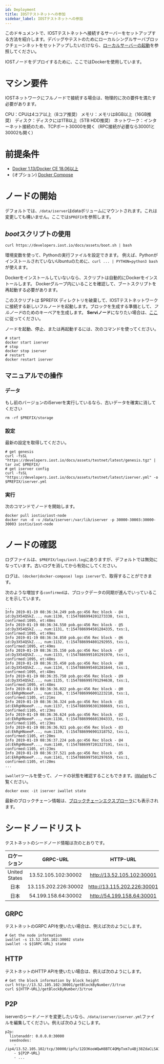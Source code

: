 ```yaml
---
id: Deployment
title: IOSTテストネットへの参加
sidebar_label: IOSTテストネットへの参加
---
```


このドキュメントで、IOSTテストネットへ接続するサーバーをセットアップする方法を紹介します。デバッグやテストのためにローカルシングルサーバブロックチェーンネットをセットアップしたいだけなら、[ローカルサーバーの起動](LocalServer.md)を参照してください。

IOSTノードをデプロイするために、ここではDockerを使用しています。

# マシン要件
IOSTネットワークにフルノードで接続する場合は、物理的に次の要件を満たす必要があります。

CPU：CPUは4コア以上（8コア推奨）
メモリ：メモリは8GB以上（16GB推奨）
ディスク：ディスクには1TB以上（5TB HDD推奨）
ネットワーク：インターネット接続のため、TCPポート30000を開く（RPC接続が必要なら30001と30002も開く）


# 前提条件

- [Docker 1.13/Docker CE 18.06以上](https://docs.docker.com/install)
- (オプション) [Docker Compose](https://docs.docker.com/compose/install)

# ノードの開始

デフォルトでは、`/data/iserver`はdataボリュームにマウントされます。これは変更しても構いません。ここでは`$PREFIX`を参照します。

## *boot*スクリプトの使用

```
curl https://developers.iost.io/docs/assets/boot.sh | bash
```

環境変数を使って、Pythonの実行ファイルを設定できます。
例えば、PythonがインストールされていないUbuntuのために、`curl ... | PYTHON=python3 bash` が使えます。

Dockerをインストールしていないなら、スクリプトは自動的にDockerをインストールします。
Dockerグループ内にいることを確認して、ブートスクリプトを再起動する必要があります。

このスクリプトは $PREFIX ディレクトリを破棄して、IOSTテストネットワークに接続する新しいフルノードを起動します。ブロックを生成する準備として、*フルノード*のためのキーペアを生成します。
**Serviノード**になりたい場合は、[ここ](4-running-iost-node/Become-Servi-Node.md)に従ってください。

ノードを起動、停止、または再起動するには、次のコマンドを使ってください。

```
# start
docker start iserver
# stop
docker stop iserver
# restart
docker restart iserver
```

## マニュアルでの操作
### データ

もし前のバージョンのiServerを実行しているなら、古いデータを確実に消してください

```
rm -rf $PREFIX/storage
```
### 設定

最新の設定を取得してください。

```
# get genesis
curl -fsSL "https://developers.iost.io/docs/assets/testnet/latest/genesis.tgz" | tar zxC $PREFIX/
# get iserver config
curl -fsSL "https://developers.iost.io/docs/assets/testnet/latest/iserver.yml" -o $PREFIX/iserver.yml
```

### 実行

次のコマンドでノードを開始します。
```
docker pull iostio/iost-node
docker run -d -v /data/iserver:/var/lib/iserver -p 30000-30003:30000-30003 iostio/iost-node
```

# ノードの確認

ログファイルは、`$PREFIX/logs/iost.log`にありますが、デフォルトでは無効になっています。古いログを消してから有効にしてください。

ログは、`(docker|docker-compose) logs iserver`で、取得することができます。

次のような増加する`confirmed`は、ブロックデータの同期が進んでいっていることを示しています。

```
...
Info 2019-01-19 08:36:34.249 pob.go:456 Rec block - @4 id:Dy3X54QSkZ..., num:1130, t:1547886994201273330, txs:1, confirmed:1095, et:48ms
Info 2019-01-19 08:36:34.550 pob.go:456 Rec block - @5 id:Dy3X54QSkZ..., num:1131, t:1547886994501284335, txs:1, confirmed:1095, et:49ms
Info 2019-01-19 08:36:34.850 pob.go:456 Rec block - @6 id:Dy3X54QSkZ..., num:1132, t:1547886994801292955, txs:1, confirmed:1095, et:49ms
Info 2019-01-19 08:36:35.150 pob.go:456 Rec block - @7 id:Dy3X54QSkZ..., num:1133, t:1547886995101291970, txs:1, confirmed:1095, et:48ms
Info 2019-01-19 08:36:35.450 pob.go:456 Rec block - @8 id:Dy3X54QSkZ..., num:1134, t:1547886995401281644, txs:1, confirmed:1095, et:48ms
Info 2019-01-19 08:36:35.750 pob.go:456 Rec block - @9 id:Dy3X54QSkZ..., num:1135, t:1547886995701294638, txs:1, confirmed:1095, et:48ms
Info 2019-01-19 08:36:36.022 pob.go:456 Rec block - @0 id:EkRgHNoeeP..., num:1136, t:1547886996001223210, txs:1, confirmed:1105, et:21ms
Info 2019-01-19 08:36:36.324 pob.go:456 Rec block - @1 id:EkRgHNoeeP..., num:1137, t:1547886996301308669, txs:1, confirmed:1105, et:23ms
Info 2019-01-19 08:36:36.624 pob.go:456 Rec block - @2 id:EkRgHNoeeP..., num:1138, t:1547886996601304333, txs:1, confirmed:1105, et:23ms
Info 2019-01-19 08:36:36.921 pob.go:456 Rec block - @3 id:EkRgHNoeeP..., num:1139, t:1547886996901318752, txs:1, confirmed:1105, et:20ms
Info 2019-01-19 08:36:37.224 pob.go:456 Rec block - @4 id:EkRgHNoeeP..., num:1140, t:1547886997201327191, txs:1, confirmed:1105, et:23ms
Info 2019-01-19 08:36:37.521 pob.go:456 Rec block - @5 id:EkRgHNoeeP..., num:1141, t:1547886997501297659, txs:1, confirmed:1105, et:20ms
...
```
`iwallet`ツールを使って、ノードの状態を確認することもできます。[iWallet](4-running-iost-node/iWallet.md)もご覧ください。

```
docker exec -it iserver iwallet state
```

最新のブロックチェーン情報は、[ブロックチェーンエクスプローラ](https://explorer.iost.io)にも表示されます。

# シードノードリスト

テストネットのシードノード情報は次のとおりです。

| ロケーション | GRPC-URL | HTTP-URL | P2P-URL |
| :------: | :------: | :------: | :-----: |
| United States | 13.52.105.102:30002 | http://13.52.105.102:30001 | /ip4/13.52.105.102/tcp/30000/ipfs/12D3KooWQwH8BTC4QMpTxm7u4Bj38ZdaCLSA1uJ4io3o1j8FCqYE |
| 日本 | 13.115.202.226:30002| http://13.115.202.226:30001 | /ip4/13.115.202.226/tcp/30000/ipfs/12D3KooWHRi93eskqrYzxfToHccmgd4Ng7u2QH1e7Cz3X2M6dHVR |
| 日本 | 54.199.158.64:30002 | http://54.199.158.64:30001 | /ip4/54.199.158.64/tcp/30000/ipfs/12D3KooWKyh6BH5i66g4bBFgbJoNF97jvB1soXSg17zw8Hj1Mq5j |

## GRPC
テストネットのGRPC APIを使いたい場合は、例えば次のようにします。

```
# Get the node information
iwallet -s 13.52.105.102:30002 state
iwallet -s ${GRPC-URL} state
```

## HTTP
テストネットのHTTP APIを使いたい場合は、例えば次のようにします。

```
# Get the block information by block height
curl http://13.52.105.102:30001/getBlockByNumber/3/true
curl ${HTTP-URL}/getBlockByNumber/3/true
```

## P2P
iserverのシードノードを変更したいなら、`/data/iserver/iserver.yml`ファイルを編集してください。例えば次のようにします。

```
p2p:
  listenaddr: 0.0.0.0:30000
  seednodes:
    - /ip4/13.52.105.102/tcp/30000/ipfs/12D3KooWQwH8BTC4QMpTxm7u4Bj38ZdaCLSA1uJ4io3o1j8FCqYE
    - ${P2P-URL}
    - ...
```